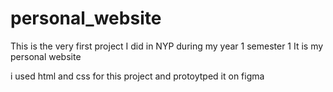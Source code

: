 # personal_website
This is the very first project I did in NYP during my year 1 semester 1
It is my personal website

i used html and css for this project and protoytped it on figma

